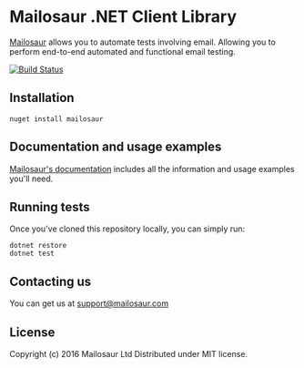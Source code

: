 # Mailosaur .NET Client Library

[Mailosaur](https://mailosaur.com) allows you to automate tests involving email. Allowing you to perform end-to-end automated and functional email testing.

[![Build Status](https://travis-ci.org/mailosaurapp/mailosaur-dotnet.svg?branch=master)](https://travis-ci.org/mailosaurapp/mailosaur-dotnet)

## Installation

```
nuget install mailosaur
```

## Documentation and usage examples

[Mailosaur's documentation](https://mailosaur.com/docs) includes all the information and usage examples you'll need.

## Running tests

Once you've cloned this repository locally, you can simply run:

```
dotnet restore
dotnet test
```

## Contacting us

You can get us at [support@mailosaur.com](mailto:support@mailosaur.com)

## License

Copyright (c) 2016 Mailosaur Ltd
Distributed under MIT license.
